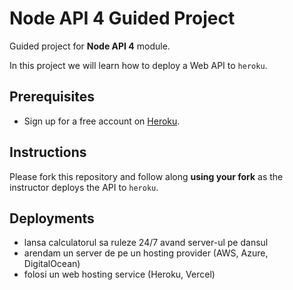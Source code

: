 # Node API 4 Guided Project

Guided project for **Node API 4** module.

In this project we will learn how to deploy a Web API to `heroku`.

## Prerequisites

- Sign up for a free account on [Heroku](https://www.heroku.com/).

## Instructions

Please fork this repository and follow along **using your fork** as the instructor deploys the API to `heroku`.

## Deployments

- lansa calculatorul sa ruleze 24/7 avand server-ul pe dansul
- arendam un server de pe un hosting provider (AWS, Azure, DigitalOcean)
- folosi un web hosting service (Heroku, Vercel)
